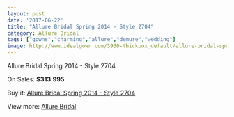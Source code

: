 ```yaml
---
layout: post
date: '2017-06-22'
title: "Allure Bridal Spring 2014 - Style 2704"
category: Allure Bridal
tags: ["gowns","charming","allure","demure","wedding"]
image: http://www.idealgown.com/3930-thickbox_default/allure-bridal-spring-2014-style-2704.jpg
---
```

Allure Bridal Spring 2014 - Style 2704

On Sales: **$313.995**
<a href="https://www.idealgown.com/en/allure-bridal/1826-allure-bridal-spring-2014-style-2704.html"><amp-img layout="responsive" width="600" height="600" src="//www.idealgown.com/3930-thickbox_default/allure-bridal-spring-2014-style-2704.jpg" alt="Allure Bridal Spring 2014 - Style 2704 0" /></a>
<a href="https://www.idealgown.com/en/allure-bridal/1826-allure-bridal-spring-2014-style-2704.html"><amp-img layout="responsive" width="600" height="600" src="//www.idealgown.com/3932-thickbox_default/allure-bridal-spring-2014-style-2704.jpg" alt="Allure Bridal Spring 2014 - Style 2704 1" /></a>
<a href="https://www.idealgown.com/en/allure-bridal/1826-allure-bridal-spring-2014-style-2704.html"><amp-img layout="responsive" width="600" height="600" src="//www.idealgown.com/3931-thickbox_default/allure-bridal-spring-2014-style-2704.jpg" alt="Allure Bridal Spring 2014 - Style 2704 2" /></a>

Buy it: [Allure Bridal Spring 2014 - Style 2704](https://www.idealgown.com/en/allure-bridal/1826-allure-bridal-spring-2014-style-2704.html "Allure Bridal Spring 2014 - Style 2704")

View more: [Allure Bridal](https://www.idealgown.com/en/29-allure-bridal "Allure Bridal")